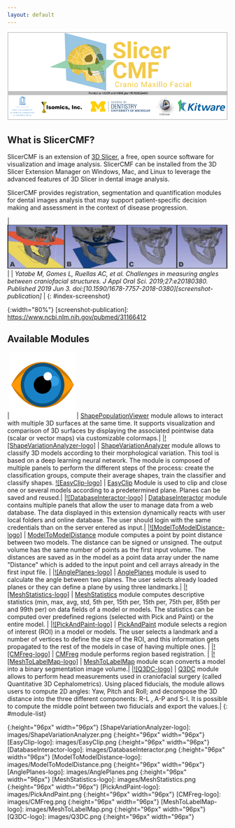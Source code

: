 ```yaml
---
layout: default
---
```


![SlicerCMF](images/SlicerCMFSplashScreen.png "SlicerCMF is a collaboration between UNC-CH, UofM Dentistry, Isomics and Kitware.")

What is SlicerCMF?
------------------

SlicerCMF is an extension of [3D Slicer][slicer], a free, open source software for visualization and image analysis. SlicerCMF can be installed from the 3D Slicer Extension Manager on Windows, Mac, and Linux to leverage the advanced features of 3D Slicer in dental image analysis.

SlicerCMF provides registration, segmentation and quantification modules for dental images analysis that may support patient-specific decision making and assessment in the context of disease progression.

| ![screenshot] |
| *Yatabe M, Gomes L, Ruellas AC, et al. Challenges in measuring angles between craniofacial structures. J Appl Oral Sci. 2019;27:e20180380. Published 2019 Jun 3. doi:[10.1590/1678-7757-2018-0380][screenshot-publication]* |
{: #index-screenshot}

[slicer]: https://slicer.org
[screenshot]: images/slicercmf-angles-between-craniofacial-structures.png
{:width="80%"}
[screenshot-publication]: https://www.ncbi.nlm.nih.gov/pubmed/31166412

Available Modules
-----------------

|[![ShapePopulationViewer-logo]][ShapePopulationViewer] | [ShapePopulationViewer] module allows to interact with multiple 3D surfaces at the same time. It supports visualization and comparison of 3D surfaces by displaying the associated pointwise data (scalar or vector maps) via customizable colormaps.|
|[![ShapeVariationAnalyzer-logo]][ShapeVariationAnalyzer] | [ShapeVariationAnalyzer] module allows to classify 3D models according to their morphological variation. This tool is based on a deep learning neural network. The module is composed of multiple panels to perform the different steps of the process: create the classification groups, compute their average shapes, train the classifier and classify shapes.
[![EasyClip-logo]][EasyClip] | [EasyClip] Module is used to clip and close one or several models according to a predetermined plane. Planes can be saved and reused.|
|[![DatabaseInteractor-logo]][DatabaseInteractor] | [DatabaseInteractor] module contains multiple panels that allow the user to manage data from a web database. The data displayed in this extension dynamically reacts with user local folders and online database. The user should login with the same credentials than on the server entered as input.|
|[![ModelToModelDistance-logo]][ModelToModelDistance] | [ModelToModelDistance] module computes a point by point distance between two models. The distance can be signed or unsigned. The output volume has the same number of points as the first input volume. The distances are saved as in the model as a point data array under the name "Distance" which is added to the input point and cell arrays already in the first input file. |
|[![AnglePlanes-logo]][AnglePlanes] | [AnglePlanes] module is used to calculate the angle between two planes. The user selects already loaded planes or they can define a plane by using three landmarks.|
|[![MeshStatistics-logo]][MeshStatistics] | [MeshStatistics] module computes descriptive statistics (min, max, avg, std, 5th per, 15th per, 15th per, 75th per, 85th per and 99th per) on data fields of a model or models. The statistics can be computed over predefined regions (selected with Pick and Paint) or the entire model. |
|[![PickAndPaint-logo]][PickAndPaint] | [PickAndPaint] module selects a region of interest (ROI) in a model or models. The user selects a landmark and a number of vertices to define the size of the ROI, and this information gets propagated to the rest of the models in case of having multiple ones. |
|[![CMFreg-logo]][CMFreg] | [CMFreg] module performs region based registration. |
|[![MeshToLabelMap-logo]][MeshToLabelMap] | [MeshToLabelMap] module scan converts a model into a binary segmentation image volume.|
|[![Q3DC-logo]][Q3DC] | [Q3DC] module allows to perform head measurements used in craniofacial surgery (called Quantitative 3D Cephalometrics). Using placed fiducials, the module allows users to compute 2D angles: Yaw, Pitch and Roll; and decompose the 3D distance into the three different components: R-L , A-P and S-I. It is possible to compute the middle point between two fiducials and export the values.|
{: #module-list}

[ShapePopulationViewer-logo]: images/ShapePopulationViewer.png
{:height="96px" width="96px"}
[ShapeVariationAnalyzer-logo]: images/ShapeVariationAnalyzer.png
{:height="96px" width="96px"}
[EasyClip-logo]: images/EasyClip.png
{:height="96px" width="96px"}
[DatabaseInteractor-logo]: images/DatabaseInteractor.png
{:height="96px" width="96px"}
[ModelToModelDistance-logo]: images/ModelToModelDistance.png
{:height="96px" width="96px"}
[AnglePlanes-logo]: images/AnglePlanes.png
{:height="96px" width="96px"}
[MeshStatistics-logo]: images/MeshStatistics.png
{:height="96px" width="96px"}
[PickAndPaint-logo]: images/PickAndPaint.png
{:height="96px" width="96px"}
[CMFreg-logo]: images/CMFreg.png
{:height="96px" width="96px"}
[MeshToLabelMap-logo]: images/MeshToLabelMap.png
{:height="96px" width="96px"}
[Q3DC-logo]: images/Q3DC.png
{:height="96px" width="96px"}

[ShapePopulationViewer]: https://www.slicer.org/wiki/Documentation/4.10/Extensions/ShapePopulationViewer
[ShapeVariationAnalyzer]: https://www.slicer.org/wiki/Documentation/4.10/Extensions/ShapeVariationAnalyzer
[EasyClip]: https://www.slicer.org/wiki/Documentation/4.10/Extensions/EasyClip
[DatabaseInteractor]: https://www.slicer.org/wiki/Documentation/4.10/Extensions/DatabaseInteractor
[ModelToModelDistance]: https://www.slicer.org/wiki/Documentation/4.10/Extensions/ModelToModelDistance
[AnglePlanes]: https://www.slicer.org/wiki/Documentation/4.10/Extensions/AnglePlanes
[MeshStatistics]: https://www.slicer.org/wiki/Documentation/4.10/Extensions/MeshStatistics
[PickAndPaint]: https://www.slicer.org/wiki/Documentation/4.10/Extensions/PickAndPaint
[CMFreg]: https://www.slicer.org/wiki/Documentation/4.10/Extensions/CMFreg
[MeshToLabelMap]: https://www.slicer.org/wiki/Documentation/4.10/Extensions/MeshToLabelMap
[Q3DC]: https://www.slicer.org/wiki/Documentation/4.10/Extensions/Q3DC
